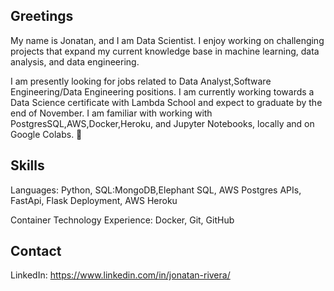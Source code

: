 ## Greetings

My name is Jonatan, and I am Data Scientist. I enjoy working on challenging projects that expand my current knowledge base in machine learning, data analysis, and data engineering. 

I am  presently looking for jobs related to Data Analyst,Software Engineering/Data Engineering positions. I am currently working towards a Data Science certificate with Lambda School and expect to graduate by the end of November. I am familiar with working with PostgresSQL,AWS,Docker,Heroku, and Jupyter Notebooks, locally and on Google Colabs.  👋

## Skills
Languages: Python, SQL:MongoDB,Elephant SQL, AWS Postgres
APIs, FastApi, Flask
Deployment, AWS Heroku

Container Technology Experience: Docker, Git, GitHub

## Contact
LinkedIn: https://www.linkedin.com/in/jonatan-rivera/
